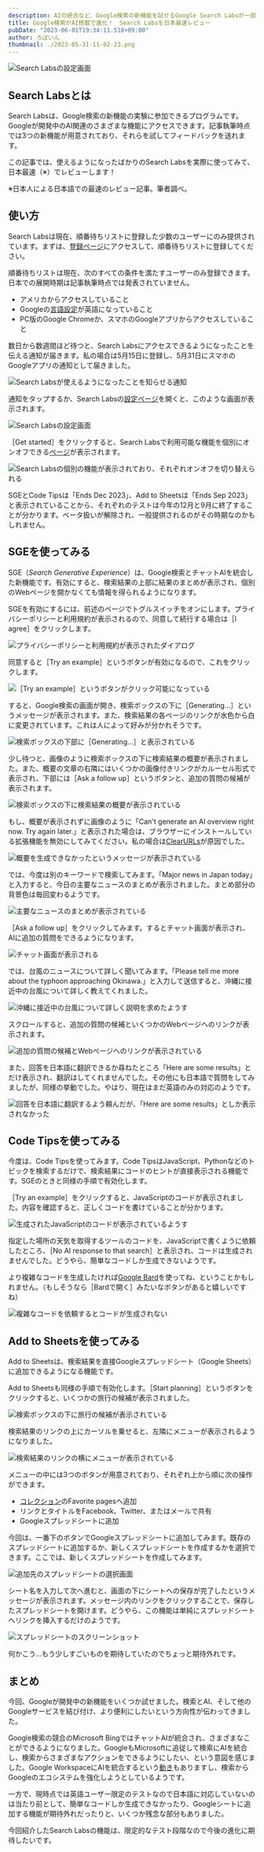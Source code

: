 ```yaml
---
description: AIの統合など、Google検索の新機能を試せるGoogle Search Labsが一部のユーザー限定で公開されました。この記事では、Search Labsの新機能を実際に使ってみて、日本最速でレビューします。
title: Google検索がAI搭載で進化！　Search Labsを日本最速レビュー
pubDate: "2023-06-01T19:34:11.518+09:00"
author: ろぼいん
thumbnail: ./2023-05-31-11-02-23.png
---
```


![Search Labsの設定画面](./2023-05-31-11-02-23.png)

## Search Labsとは

Search Labsは、Google検索の新機能の実験に参加できるプログラムです。Googleが開発中のAI関連のさまざまな機能にアクセスできます。記事執筆時点では3つの新機能が用意されており、それらを試してフィードバックを送れます。

この記事では、使えるようになったばかりのSearch Labsを実際に使ってみて、日本最速（※）でレビューします！

※日本人による日本語での最速のレビュー記事。筆者調べ。

## 使い方

Search Labsは現在、順番待ちリストに登録した少数のユーザーにのみ提供されています。まずは、[登録ページ](https://labs.google.com/search/)にアクセスして、順番待ちリストに登録してください。

順番待ちリストは現在、次のすべての条件を満たすユーザーのみ登録できます。日本での展開時期は記事執筆時点では発表されていません。

- アメリカからアクセスしていること
- Googleの[言語設定](https://myaccount.google.com/language)が英語になっていること
- PC版のGoogle Chromeか、スマホのGoogleアプリからアクセスしていること

数日から数週間ほど待つと、Search Labsにアクセスできるようになったことを伝える通知が届きます。私の場合は5月15日に登録し、5月31日にスマホのGoogleアプリの通知として届きました。

![Search Labsが使えるようになったことを知らせる通知](./2023-05-31-11-09-32.png)

通知をタップするか、Search Labsの[設定ページ](https://labs.google.com/search/onboarding)を開くと、このような画面が表示されます。

![Search Labsの設定画面](./2023-05-31-11-02-23.png)

［Get started］をクリックすると、Search Labsで利用可能な機能を個別にオンオフできる[ページ](https://labs.google.com/search/experiments)が表示されます。

![Search Labsの個別の機能が表示されており、それぞれオンオフを切り替えられる](./2023-05-31-11-12-41.png)

SGEとCode Tipsは「Ends Dec 2023」、Add to Sheetsは「Ends Sep 2023」と表示されていることから、それぞれのテストは今年の12月と9月に終了することが分かります。ベータ扱いが解除され、一般提供されるのがその時期なのかもしれません。

## SGEを使ってみる

SGE（*Search Generative Experience*）は、Google検索とチャットAIを統合した新機能です。有効にすると、検索結果の上部に結果のまとめが表示され、個別のWebページを開かなくても情報を得られるようになります。

SGEを有効にするには、前述のページでトグルスイッチをオンにします。プライバシーポリシーと利用規約が表示されるので、同意して続行する場合は［I agree］をクリックします。

![プライバシーポリシーと利用規約が表示されたダイアログ](./2023-05-31-11-18-19.png)

同意すると［Try an example］というボタンが有効になるので、これをクリックします。

![［Try an example］というボタンがクリック可能になっている](./2023-05-31-11-19-21.png)

すると、Google検索の画面が開き、検索ボックスの下に［Generating…］というメッセージが表示されます。また、検索結果の各ページのリンクが水色から白に変更されています。これは人によって好みが分かれそうです。

![検索ボックスの下部に［Generating…］と表示されている](./2023-05-31-11-23-32.png)

少し待つと、画像のように検索ボックスの下に検索結果の概要が表示されました。また、概要の文章の右隣にはいくつかの画像付きリンクがカルーセル形式で表示され、下部には［Ask a follow up］というボタンと、追加の質問の候補が表示されます。

![検索ボックスの下に検索結果の概要が表示されている](./2023-05-31-11-39-04.png)

もし、概要が表示されずに画像のように「Can't generate an AI overview right now. Try again later.」と表示された場合は、ブラウザーにインストールしている拡張機能を無効にしてみてください。私の場合は[ClearURLs](https://chrome.google.com/webstore/detail/clearurls/lckanjgmijmafbedllaakclkaicjfmnk)が原因でした。

![概要を生成できなかったというメッセージが表示されている](./2023-05-31-11-21-36.png)

では、今度は別のキーワードで検索してみます。「Major news in Japan today」と入力すると、今日の主要なニュースのまとめが表示されました。まとめ部分の背景色は毎回変わるようです。

![主要なニュースのまとめが表示されている](./2023-05-31-11-37-24.png)

［Ask a follow up］をクリックしてみます。するとチャット画面が表示され、AIに追加の質問をできるようになります。

![チャット画面が表示される](./2023-05-31-11-43-42.png)

では、台風のニュースについて詳しく聞いてみます。「Please tell me more about the typhoon approaching Okinawa.」と入力して送信すると、沖縄に接近中の台風について詳しく教えてくれました。

![沖縄に接近中の台風について詳しく説明を求めたようす](./2023-05-31-11-48-46.png)

スクロールすると、追加の質問の候補といくつかのWebページへのリンクが表示されます。

![追加の質問の候補とWebページへのリンクが表示されている](./2023-05-31-11-52-03.png)

また、回答を日本語に翻訳できるか尋ねたところ「Here are some results」とだけ表示され、翻訳はしてくれませんでした。その他にも日本語で質問をしてみましたが、同様の挙動でした。やはり、現在はまだ英語のみの対応のようです。

![回答を日本語に翻訳するよう頼んだが、「Here are some results」としか表示されなかった](./2023-05-31-11-55-17.png)

## Code Tipsを使ってみる

今度は、Code Tipsを使ってみます。Code TipsはJavaScript、Pythonなどのトピックを検索するだけで、検索結果にコードのヒントが直接表示される機能です。SGEのときと同様の手順で有効化します。

［Try an example］をクリックすると、JavaScriptのコードが表示されました。内容を確認すると、正しくコードを書けていることが分かります。

![生成されたJavaScriptのコードが表示されているようす](./2023-05-31-12-05-25.png)

指定した場所の天気を取得するツールのコードを、JavaScriptで書くように依頼したところ、［No AI response to that search］と表示され、コードは生成されませんでした。どうやら、簡単なコードしか生成できないようです。

より複雑なコードを生成したければ[Google Bard](https://bard.google.com/)を使ってね、ということかもしれません。（もしそうなら［Bardで開く］みたいなボタンがあると嬉しいですね）

![複雑なコードを依頼するとコードが生成されない](./2023-05-31-12-10-08.png)

## Add to Sheetsを使ってみる

Add to Sheetsは、検索結果を直接Googleスプレッドシート（Google Sheets）に追加できるようになる機能です。

Add to Sheetsも同様の手順で有効化します。［Start planning］というボタンをクリックすると、いくつかの旅行の候補が表示されました。

![検索ボックスの下に旅行の候補が表示されている](./2023-06-01-18-39-30.png)

検索結果のリンクの上にカーソルを乗せると、左隣にメニューが表示されるようになりました。

![検索結果のリンクの横にメニューが表示されている](./2023-06-01-18-43-16.png)

メニューの中には3つのボタンが用意されており、それぞれ上から順に次の操作ができます。

- [コレクション](https://www.google.com/save)のFavorite pagesへ追加
- リンクとタイトルをFacebook、Twitter、またはメールで共有
- Googleスプレッドシートに追加

今回は、一番下のボタンでGoogleスプレッドシートに追加してみます。既存のスプレッドシートに追加するか、新しくスプレッドシートを作成するかを選択できます。ここでは、新しくスプレッドシートを作成してみます。

![追加先のスプレッドシートの選択画面](./2023-06-01-18-56-12.png)

シート名を入力して次へ進むと、画面の下にシートへの保存が完了したというメッセージが表示されます。メッセージ内のリンクをクリックすることで、保存したスプレッドシートを開けます。どうやら、この機能は単純にスプレッドシートへリンクを挿入するだけのようです。

![スプレッドシートのスクリーンショット](./2023-06-01-18-59-31.png)

何かこう…もう少しすごいものを期待していたのでちょっと期待外れです。

## まとめ

今回、Googleが開発中の新機能をいくつか試せました。検索とAI、そして他のGoogleサービスを結び付け、より便利にしたいという方向性が伝わってきました。

Google検索の競合のMicrosoft BingではチャットAIが統合され、さまざまなことができるようになりました。GoogleもMicrosoftに追従して検索にAIを統合し、検索からさまざまなアクションをできるようにしたい、という意図を感じました。Google WorkspaceにAIを統合するという[動き](https://www.gizmodo.jp/2023/05/google-workplace-generative-ai-update.html)もありますし、検索からGoogleのエコシステムを強化しようとしているようです。

一方で、現時点では英語ユーザー限定のテストなので日本語に対応していないのは当たり前として、簡単なコードしか生成できなかったり、Googleシートに追加する機能が期待外れだったりと、いくつか残念な部分もありました。

今回紹介したSearch Labsの機能は、限定的なテスト段階なので今後の進化に期待したいです。
